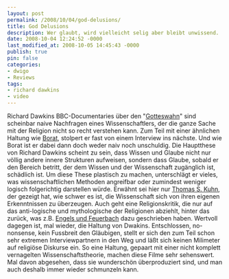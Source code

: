 ```yaml
---
layout: post
permalink: /2008/10/04/god-delusions/
title: God Delusions
description: Wer glaubt, wird vielleicht selig aber bleibt unwissend.
date: 2008-10-04 12:24:52 -0000
last_modified_at: 2008-10-05 14:45:43 -0000
publish: true
pin: false
categories:
- dwigo
- Reviews
tags:
- richard dawkins
- video
---
```

Richard Dawkins BBC-Documentaries über den "[Gotteswahn](http://de.wikipedia.org/wiki/Der_Gotteswahn "Wikipedia: Gotteswahn")" sind scheinbar naive Nachfragen eines Wissenschaftlers, der die ganze Sache mit der Religion nicht so recht verstehen kann. Zum Teil mit einer ähnlichen Haltung wie [Borat](http://www.imdb.com/title/tt0443453/ "imdb: Borat"), stolpert er fast von einem Interview ins nächste. Und wie Borat ist er dabei dann doch weder naiv noch unschuldig.  Die Hauptthese von Richard Dawkins scheint zu sein, dass Wissen und Glaube nicht nur völlig andere innere Strukturen aufweisen, sondern dass Glaube, sobald er den Bereich betritt, der dem Wissen und der Wissenschaft zugänglich ist, schädlich ist.  Um diese These plastisch zu machen, unterschlägt er vieles, was wissenschaftlichen Methoden angreifbar oder zumindest weniger logisch folgerichtig darstellen würde. Erwähnt sei hier nur [Thomas S. Kuhn](http://books.google.de/books?id=iT1v31LUz54C&dq=thomas+s+kuhn&lr=&client=firefox-a "Google Books: Thomas S. Kuhn: Structure of Scientiifc Revolutions"), der gezeigt hat, wie schwer es ist, die Wissenschaft sich von ihren eigenen Erkenntnissen zu überzeugen. Auch geht eine Religionskritik, die nur auf das anti-logische und mythologische der Religionen abziehlt, hinter das zurück, was z.B. [Engels und Feuerbach](http://www.mlwerke.de/me/me21/me21_259.htm "Mlwerke: Feuerbach und der Ausgang der klassischen deutschen Philosophie") dazu geschrieben haben. Wertvoll dagegen ist, mal wieder, die Haltung von Dwakins. Entschlossen, no-nonsense, kein Fussbreit den Gläubigen, stellt er sich den zum Teil schon sehr extremen Interviewpartnern in den Weg und läßt sich keinen Milimeter auf religiöse Diskurse ein. So eine Haltung, gepaart mit einer nicht komplett vernagelten Wissenschaftstheorie, machen diese Filme sehr sehenswert. Mal davon abgesehen, dass sie wunderschön überproduziert sind, und man auch deshalb immer wieder schmunzeln kann.
